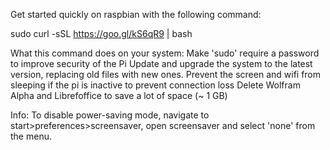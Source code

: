 Get started quickly on raspbian with the following command:

sudo curl -sSL https://goo.gl/kS6qR9 | bash

What this command does on your system:
Make 'sudo' require a password to improve security of the Pi
Update and upgrade the system to the latest version, replacing old files with new ones. 
Prevent the screen and wifi from sleeping if the pi is inactive to prevent connection loss
Delete Wolfram Alpha and Librefoffice to save a lot of space (~ 1 GB)

Info:
To disable power-saving mode, navigate to start>preferences>screensaver, open screensaver and select 'none' from the menu. 
